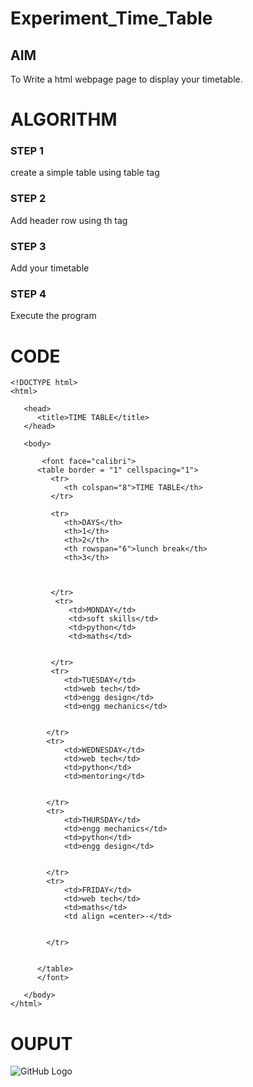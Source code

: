 # Experiment_Time_Table

## AIM
To Write a html webpage page to display your timetable.

# ALGORITHM
### STEP 1
create a simple table using table tag
### STEP 2
Add header row using th tag
### STEP 3
Add your timetable
### STEP 4
Execute the program

# CODE
```
<!DOCTYPE html>
<html>

   <head>
      <title>TIME TABLE</title>
   </head>
	
   <body>
       
       <font face="calibri">
      <table border = "1" cellspacing="1">
         <tr>
            <th colspan="8">TIME TABLE</th>
         </tr>
         
         <tr>
            <th>DAYS</th>
            <th>1</th>
            <th>2</th>
            <th rowspan="6">lunch break</th>
            <th>3</th>
            
            
            
         </tr>
          <tr>
             <td>MONDAY</td>
             <td>soft skills</td>
             <td>python</td>
             <td>maths</td>
             
             
         </tr>
         <tr>
            <td>TUESDAY</td>
            <td>web tech</td>
            <td>engg design</td>
            <td>engg mechanics</td>
            
            
        </tr>
        <tr>
            <td>WEDNESDAY</td>
            <td>web tech</td>
            <td>python</td>
            <td>mentoring</td>
            
            
        </tr>
        <tr>
            <td>THURSDAY</td>
            <td>engg mechanics</td>
            <td>python</td>
            <td>engg design</td>
            
            
        </tr>
        <tr>
            <td>FRIDAY</td>
            <td>web tech</td>
            <td>maths</td>
            <td align =center>-</td>
            
            
        </tr>
  
         
      </table>
      </font>
      
   </body>
</html>
```
# OUPUT

![GitHub Logo](logo.png)
